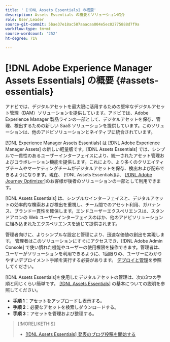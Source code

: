 ```yaml
---
title: ' [!DNL Assets Essentials] の概要'
description: Assets Essentials の概要とソリューション紹介
role: User,Leader
source-git-commit: 5bae37e18ac587aaacaa004e5ec02775888d7f9a
workflow-type: tm+mt
source-wordcount: '252'
ht-degree: 71%

---
```


# [!DNL Adobe Experience Manager Assets Essentials] の概要 {#assets-essentials}

<!-- TBD: Update this banner to remove Beta label. 
![Banner image for beta docs](assets/do-not-localize/banner-image-beta-docs.png)
-->

アドビでは、デジタルアセットを最大限に活用するための堅牢なデジタルアセット管理（DAM）ソリューションを提供しています。アドビでは、Adobe Experience Manager 製品ラインの一部として、デジタルアセットを保存、管理、検出するための新しい SaaS ソリューションを提供しています。このソリューションは、他のアドビソリューションとネイティブに統合されています。

[!DNL Experience Manager Assets Essentials] は [!DNL Adobe Experience Manager Assets] の新しい軽量版です。[!DNL Assets Essentials] では、シンプルで一貫性のあるユーザーインターフェイスにより、統一されたアセット管理およびコラボレーション機能を提供します。これにより、より多くのクリエイティブチームやマーケティングチームがデジタルアセットを保存、検出および配布できるようになります。現在、 [!DNL Assets Essentials]は、 [[!DNL Adobe Journey Optimizer]](https://experienceleague.adobe.com/docs/journey-optimizer/using/ajo-home.html)のお客様が後者のソリューションの一部として利用できます。

[!DNL Assets Essentials] は、シンプルなインターフェイスと、デジタルアセットの効率的な検索および検出を重視し、チーム間でのアセット利用、ガバナンス、ブランド一貫性を確保します。エンドユーザーエクスペリエンスは、スタンドアロンの Web ユーザーインターフェイスのほか、他のアドビソリューションに組み込まれたエクスペリエンスを通じて提供されます。

管理者向けに、よりシンプルな設定と管理により、迅速な価値の創出を実現します。 管理者はこのソリューションにすぐにアクセスでき、[!DNL Adobe Admin Console] で使い慣れた機能やユーザーの使用権限を操作できます。管理者は、ユーザーがソリューションを利用できるように、1回限りの、ユーザーにわかりやすいデプロイメント手順を実行する必要があります。 [デプロイと管理](/help/deploy-administer.md)を参照してください。

[!DNL Assets Essentials]を使用したデジタルアセットの管理は、次の3つの手順と同じくらい簡単です。 [ [!DNL Assets Essentials]](/help/get-started.md) の基本についての説明を参照してください。

* **手順 1**：アセットをアップロードし表示する。
* **手順 2**：必要なアセットを検索しダウンロードする。
* **手順 3**：アセットを管理および整理する。

>[!MORELIKETHIS]
>
>* [[!DNL Assets Essentials] 発表のブログ投稿を開始する](https://blog.adobe.com/en/publish/2021/04/27/introducing-adobe-experience-manager-assets-essentials-to-simplify-collaboration-across-teams.html)
